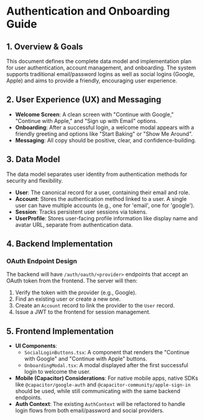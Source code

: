 # Authentication and Onboarding Guide

## 1. Overview & Goals

This document defines the complete data model and implementation plan for user authentication, account management, and onboarding. The system supports traditional email/password logins as well as social logins (Google, Apple) and aims to provide a friendly, encouraging user experience.

## 2. User Experience (UX) and Messaging

* **Welcome Screen**: A clean screen with "Continue with Google," "Continue with Apple," and "Sign up with Email" options.
* **Onboarding**: After a successful login, a welcome modal appears with a friendly greeting and options like "Start Baking" or "Show Me Around".
* **Messaging**: All copy should be positive, clear, and confidence-building.

## 3. Data Model

The data model separates user identity from authentication methods for security and flexibility.

* **User**: The canonical record for a user, containing their email and role.
* **Account**: Stores the authentication method linked to a user. A single user can have multiple accounts (e.g., one for 'email', one for 'google').
* **Session**: Tracks persistent user sessions via tokens.
* **UserProfile**: Stores user-facing profile information like display name and avatar URL, separate from authentication data.

## 4. Backend Implementation

### OAuth Endpoint Design
The backend will have `/auth/oauth/<provider>` endpoints that accept an OAuth token from the frontend. The server will then:
1.  Verify the token with the provider (e.g., Google).
2.  Find an existing user or create a new one.
3.  Create an `Account` record to link the provider to the `User` record.
4.  Issue a JWT to the frontend for session management.

## 5. Frontend Implementation

* **UI Components**:
    * `SocialLoginButtons.tsx`: A component that renders the "Continue with Google" and "Continue with Apple" buttons.
    * `OnboardingModal.tsx`: A modal displayed after the first successful login to welcome the user.
* **Mobile (Capacitor) Considerations**: For native mobile apps, native SDKs like `@capacitor/google-auth` and `@capacitor-community/apple-sign-in` should be used, while still communicating with the same backend endpoints.
* **Auth Context**: The existing `AuthContext` will be refactored to handle login flows from both email/password and social providers.
